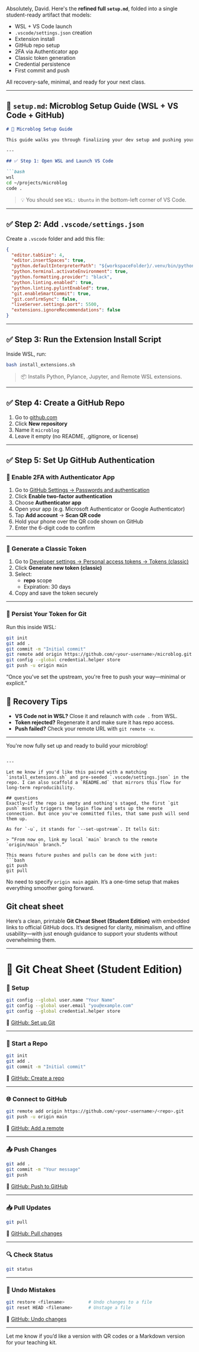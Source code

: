 Absolutely, David. Here's the **refined full `setup.md`**, folded into a single student-ready artifact that models:

- WSL + VS Code launch
- `.vscode/settings.json` creation
- Extension install
- GitHub repo setup
- 2FA via Authenticator app
- Classic token generation
- Credential persistence
- First commit and push

All recovery-safe, minimal, and ready for your next class.

---

## 📘 `setup.md`: Microblog Setup Guide (WSL + VS Code + GitHub)

```markdown
# 🧠 Microblog Setup Guide

This guide walks you through finalizing your dev setup and pushing your first commit to GitHub.

---

## ✅ Step 1: Open WSL and Launch VS Code

```bash
wsl
cd ~/projects/microblog
code .
```

> 💡 You should see `WSL: Ubuntu` in the bottom-left corner of VS Code.

---

## ✅ Step 2: Add `.vscode/settings.json`

Create a `.vscode` folder and add this file:

```json
{
  "editor.tabSize": 4,
  "editor.insertSpaces": true,
  "python.defaultInterpreterPath": "${workspaceFolder}/.venv/bin/python",
  "python.terminal.activateEnvironment": true,
  "python.formatting.provider": "black",
  "python.linting.enabled": true,
  "python.linting.pylintEnabled": true,
  "git.enableSmartCommit": true,
  "git.confirmSync": false,
  "liveServer.settings.port": 5500,
  "extensions.ignoreRecommendations": false
}
```

---

## ✅ Step 3: Run the Extension Install Script

Inside WSL, run:

```bash
bash install_extensions.sh
```

> 📦 Installs Python, Pylance, Jupyter, and Remote WSL extensions.

---

## ✅ Step 4: Create a GitHub Repo

1. Go to [github.com](https://github.com)
2. Click **New repository**
3. Name it `microblog`
4. Leave it empty (no README, .gitignore, or license)

---

## ✅ Step 5: Set Up GitHub Authentication

### 🔐 Enable 2FA with Authenticator App

1. Go to [GitHub Settings → Passwords and authentication](https://github.com/settings/security)
2. Click **Enable two-factor authentication**
3. Choose **Authenticator app**
4. Open your app (e.g. Microsoft Authenticator or Google Authenticator)
5. Tap **Add account** → **Scan QR code**
6. Hold your phone over the QR code shown on GitHub
7. Enter the 6-digit code to confirm

---

### 🔑 Generate a Classic Token

1. Go to [Developer settings → Personal access tokens → Tokens (classic)](https://github.com/settings/tokens)
2. Click **Generate new token (classic)**
3. Select:
   - **repo** scope
   - Expiration: 30 days
4. Copy and save the token securely

---

### 💾 Persist Your Token for Git

Run this inside WSL:

```bash
git init
git add .
git commit -m "Initial commit"
git remote add origin https://github.com/<your-username>/microblog.git
git config --global credential.helper store
git push -u origin main
```
“Once you've set the upstream, you're free to push your way—minimal or explicit.”




## 🔁 Recovery Tips

- **VS Code not in WSL?** Close it and relaunch with `code .` from WSL.
- **Token rejected?** Regenerate it and make sure it has repo access.
- **Push failed?** Check your remote URL with `git remote -v`.

---

You're now fully set up and ready to build your microblog!
```

---

Let me know if you'd like this paired with a matching `install_extensions.sh` and pre-seeded `.vscode/settings.json` in the repo. I can also scaffold a `README.md` that mirrors this flow for long-term reproducibility.

## questions
Exactly—if the repo is empty and nothing's staged, the first `git push` mostly triggers the login flow and sets up the remote connection. But once you've committed files, that same push will send them up.

As for `-u`, it stands for `--set-upstream`. It tells Git:

> “From now on, link my local `main` branch to the remote `origin/main` branch.”

This means future pushes and pulls can be done with just:
```bash
git push
git pull
```
No need to specify `origin main` again. It’s a one-time setup that makes everything smoother going forward.

## Git cheat sheet

Here’s a clean, printable **Git Cheat Sheet (Student Edition)** with embedded links to official GitHub docs. It’s designed for clarity, minimalism, and offline usability—with just enough guidance to support your students without overwhelming them.

---

# 🧠 Git Cheat Sheet (Student Edition)

### 🔧 Setup
```bash
git config --global user.name "Your Name"
git config --global user.email "you@example.com"
git config --global credential.helper store
```
📘 [GitHub: Set up Git](https://docs.github.com/en/get-started/quickstart/set-up-git)

---

### 📁 Start a Repo
```bash
git init
git add .
git commit -m "Initial commit"
```
📘 [GitHub: Create a repo](https://docs.github.com/en/get-started/quickstart/create-a-repo)

---

### 🌐 Connect to GitHub
```bash
git remote add origin https://github.com/<your-username>/<repo>.git
git push -u origin main
```
📘 [GitHub: Add a remote](https://docs.github.com/en/get-started/getting-started-with-git/managing-remote-repositories)

---

### 📤 Push Changes
```bash
git add .
git commit -m "Your message"
git push
```
📘 [GitHub: Push to GitHub](https://docs.github.com/en/get-started/quickstart/create-a-repo#next-steps-push-your-project-to-github)

---

### 📥 Pull Updates
```bash
git pull
```
📘 [GitHub: Pull changes](https://docs.github.com/en/get-started/using-git/pulling-changes-from-a-remote-repository)

---

### 🔍 Check Status
```bash
git status
```

---

### 🧼 Undo Mistakes
```bash
git restore <filename>         # Undo changes to a file
git reset HEAD <filename>      # Unstage a file
```
📘 [GitHub: Undo changes](https://docs.github.com/en/get-started/using-git/undoing-changes)

---

Let me know if you’d like a version with QR codes or a Markdown version for your teaching kit.
